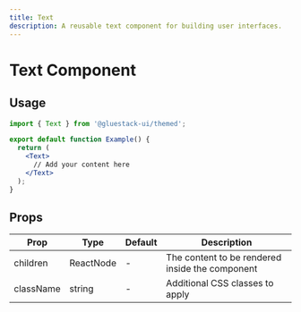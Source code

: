 ```yaml
---
title: Text
description: A reusable text component for building user interfaces.
---
```


# Text Component

## Usage

```jsx
import { Text } from '@gluestack-ui/themed';

export default function Example() {
  return (
    <Text>
      // Add your content here
    </Text>
  );
}
```

## Props

| Prop | Type | Default | Description |
|------|------|---------|-------------|
| children | ReactNode | - | The content to be rendered inside the component |
| className | string | - | Additional CSS classes to apply |
